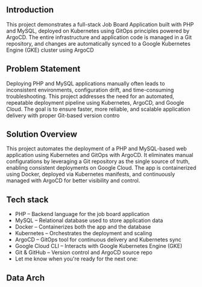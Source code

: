 ## Introduction

This project demonstrates a full-stack Job Board Application built with PHP and MySQL, deployed on Kubernetes using GitOps principles powered by ArgoCD. The entire infrastructure and application code is managed in a Git repository, and changes are automatically synced to a Google Kubernetes Engine (GKE) cluster using ArgoCD

## Problem Statement
Deploying PHP and MySQL applications manually often leads to inconsistent environments, configuration drift, and time-consuming troubleshooting. This project addresses the need for an automated, repeatable deployment pipeline using Kubernetes, ArgoCD, and Google Cloud. The goal is to ensure faster, more reliable, and scalable application delivery with proper Git-based version contro
 ## Solution Overview
This project automates the deployment of a PHP and MySQL-based web application using Kubernetes and GitOps with ArgoCD. It eliminates manual configurations by leveraging a Git repository as the single source of truth, enabling consistent deployments on Google Cloud. The app is containerized using Docker, deployed via Kubernetes manifests, and continuously managed with ArgoCD for better visibility and control.
## Tech stack
- PHP – Backend language for the job board application
- MySQL – Relational database used to store application data
- Docker – Containerizes both the app and the database
- Kubernetes – Orchestrates the deployment and scaling
- ArgoCD – GitOps tool for continuous delivery and Kubernetes sync
- Google Cloud CLI – Interacts with Google Kubernetes Engine (GKE)
- Git & GitHub – Version control and ArgoCD source repo
- Let me know when you're ready for the next one:
## Data Arch
